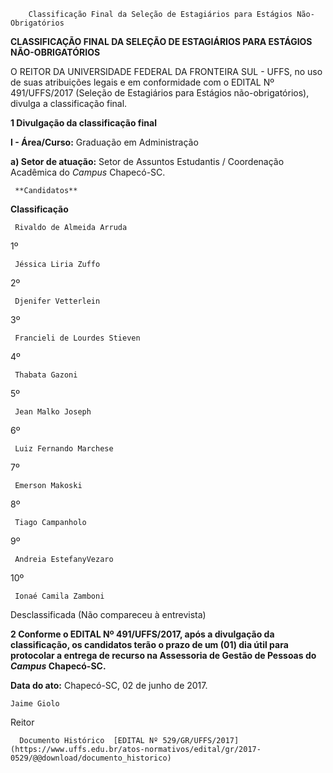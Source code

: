         Classificação Final da Seleção de Estagiários para Estágios Não-Obrigatórios  

**CLASSIFICAÇÃO FINAL DA SELEÇÃO DE ESTAGIÁRIOS PARA ESTÁGIOS NÃO-OBRIGATÓRIOS**

  

 O REITOR DA UNIVERSIDADE FEDERAL DA FRONTEIRA SUL - UFFS, no uso de suas atribuições legais e em conformidade com o EDITAL Nº 491/UFFS/2017 (Seleção de Estagiários para Estágios não-obrigatórios), divulga a classificação final.

  

 **1 Divulgação da classificação final**

 **I - Área/Curso:** Graduação em Administração

 **a) Setor de atuação:** Setor de Assuntos Estudantis / Coordenação Acadêmica do *Campus* Chapecó-SC.

     **Candidatos**

   **Classificação**

     Rivaldo de Almeida Arruda

   1º

     Jéssica Liria Zuffo

   2º

     Djenifer Vetterlein

   3º

     Francieli de Lourdes Stieven

   4º

     Thabata Gazoni

   5º

     Jean Malko Joseph

   6º

     Luiz Fernando Marchese

   7º

     Emerson Makoski

   8º

     Tiago Campanholo

   9º

     Andreia EstefanyVezaro

   10º

     Ionaé Camila Zamboni

   Desclassificada (Não compareceu à entrevista)

      

 **2 Conforme o EDITAL Nº 491/UFFS/2017, após a divulgação da classificação, os candidatos terão o prazo de um (01) dia útil para protocolar a entrega de recurso na Assessoria de Gestão de Pessoas do *Campus* Chapecó-SC.**

   **Data do ato:** Chapecó-SC, 02 de junho de 2017.   
 

    Jaime Giolo   
 Reitor 

      Documento Histórico  [EDITAL Nº 529/GR/UFFS/2017](https://www.uffs.edu.br/atos-normativos/edital/gr/2017-0529/@@download/documento_historico)     
      